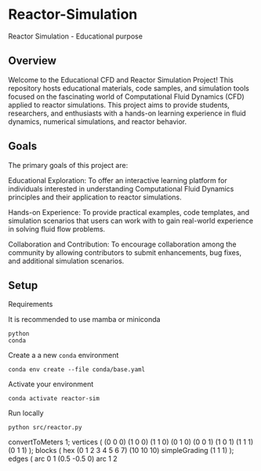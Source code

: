 # Reactor-Simulation
Reactor Simulation - Educational purpose
## Overview
Welcome to the Educational CFD and Reactor Simulation Project! This repository hosts educational materials, code samples, and simulation tools focused on the fascinating world of Computational Fluid Dynamics (CFD) applied to reactor simulations. This project aims to provide students, researchers, and enthusiasts with a hands-on learning experience in fluid dynamics, numerical simulations, and reactor behavior.

## Goals
The primary goals of this project are:

Educational Exploration: To offer an interactive learning platform for individuals interested in understanding Computational Fluid Dynamics principles and their application to reactor simulations.

Hands-on Experience: To provide practical examples, code templates, and simulation scenarios that users can work with to gain real-world experience in solving fluid flow problems.

Collaboration and Contribution: To encourage collaboration among the community by allowing contributors to submit enhancements, bug fixes, and additional simulation scenarios.

## Setup

Requirements

It is recommended to use mamba or miniconda

```
python
conda
```

Create a a new `conda` environment

```
conda env create --file conda/base.yaml 
```

Activate your environment

```
conda activate reactor-sim
```

Run locally

```
python src/reactor.py
```



convertToMeters 1;
vertices
(
    (0 0 0)
    (1 0 0)
    (1 1 0)
    (0 1 0)
    (0 0 1)
    (1 0 1)
    (1 1 1)
    (0 1 1)
);
blocks
(
    hex (0 1 2 3 4 5 6 7) (10 10 10) simpleGrading (1 1 1)
);
edges
(
    arc 0 1 (0.5 -0.5 0)
    arc 1 2